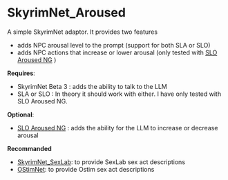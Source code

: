 # SkyrimNet_Aroused

A simple SkyrimNet adaptor.  It provides two features
- adds NPC arousal level to the prompt (support for both SLA or SLO)
- adds NPC actions that increase or lower arousal (only tested with [SLO Aroused NG](https://www.nexusmods.com/skyrimspecialedition/mods/151502) )

**Requires**:
- SkyrimNet Beta 3 : adds the ability to talk to the LLM 
- SLA or SLO : In theory it should work with either. I have only tested with SLO Aroused NG.

**Optional**:
- [SLO Aroused NG](https://www.nexusmods.com/skyrimspecialedition/mods/151502) : adds the ability for the LLM to increase or decrease arousal

**Recommanded**
- [SkyrimNet_SexLab](https://github.com/GoodProvider/SkyrimNet_SexLab): to provide SexLab sex act descriptions
- [OStimNet](https://github.com/tetherball88/OStimNet): to provide Ostim sex act descriptions 
